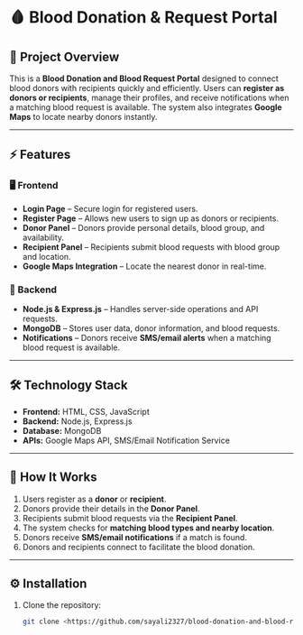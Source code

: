 # 🩸 Blood Donation & Request Portal

## 🌟 Project Overview
This is a **Blood Donation and Blood Request Portal** designed to connect blood donors with recipients quickly and efficiently. Users can **register as donors or recipients**, manage their profiles, and receive notifications when a matching blood request is available. The system also integrates **Google Maps** to locate nearby donors instantly.

---

## ⚡ Features

### 🖥 Frontend
- **Login Page** – Secure login for registered users.
- **Register Page** – Allows new users to sign up as donors or recipients.
- **Donor Panel** – Donors provide personal details, blood group, and availability.
- **Recipient Panel** – Recipients submit blood requests with blood group and location.
- **Google Maps Integration** – Locate the nearest donor in real-time.

### 🔧 Backend
- **Node.js & Express.js** – Handles server-side operations and API requests.
- **MongoDB** – Stores user data, donor information, and blood requests.
- **Notifications** – Donors receive **SMS/email alerts** when a matching blood request is available.

---

## 🛠 Technology Stack
- **Frontend:** HTML, CSS, JavaScript
- **Backend:** Node.js, Express.js
- **Database:** MongoDB
- **APIs:** Google Maps API, SMS/Email Notification Service

---

## 🚀 How It Works
1. Users register as a **donor** or **recipient**.
2. Donors provide their details in the **Donor Panel**.
3. Recipients submit blood requests via the **Recipient Panel**.
4. The system checks for **matching blood types and nearby location**.
5. Donors receive **SMS/email notifications** if a match is found.
6. Donors and recipients connect to facilitate the blood donation.

---

## ⚙️ Installation
1. Clone the repository:
   ```bash
   git clone <https://github.com/sayali2327/blood-donation-and-blood-request-portal>


